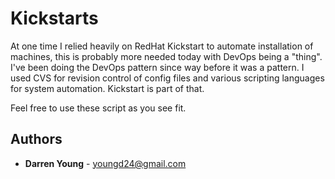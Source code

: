 # Kickstarts

At one time I relied heavily on RedHat Kickstart to automate installation of machines, this is probably more needed today with DevOps being a "thing". I've been doing the DevOps pattern since way before it was a pattern. I used CVS for revision control of config files and various scripting languages for system automation. Kickstart is part of that.

Feel free to use these script as you see fit.

## Authors

* **Darren Young** - youngd24@gmail.com

